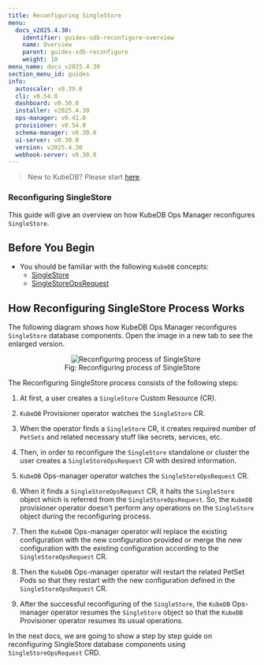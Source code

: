 ```yaml
---
title: Reconfiguring SingleStore
menu:
  docs_v2025.4.30:
    identifier: guides-sdb-reconfigure-overview
    name: Overview
    parent: guides-sdb-reconfigure
    weight: 10
menu_name: docs_v2025.4.30
section_menu_id: guides
info:
  autoscaler: v0.39.0
  cli: v0.54.0
  dashboard: v0.30.0
  installer: v2025.4.30
  ops-manager: v0.41.0
  provisioner: v0.54.0
  schema-manager: v0.30.0
  ui-server: v0.30.0
  version: v2025.4.30
  webhook-server: v0.30.0
---
```


> New to KubeDB? Please start [here](/docs/v2025.4.30/README).

### Reconfiguring SingleStore

This guide will give an overview on how KubeDB Ops Manager reconfigures `SingleStore`.

## Before You Begin

- You should be familiar with the following `KubeDB` concepts:
  - [SingleStore](/docs/v2025.4.30/guides/singlestore/concepts/)
  - [SingleStoreOpsRequest](/docs/v2025.4.30/guides/singlestore/concepts/opsrequest)

## How Reconfiguring SingleStore Process Works

The following diagram shows how KubeDB Ops Manager reconfigures `SingleStore` database components. Open the image in a new tab to see the enlarged version.

<figure align="center">
  <img alt="Reconfiguring process of SingleStore" src="/docs/v2025.4.30/guides/singlestore/reconfigure/overview/images/sdb-reconfigure.svg">
<figcaption align="center">Fig: Reconfiguring process of SingleStore</figcaption>
</figure>

The Reconfiguring SingleStore process consists of the following steps:

1. At first, a user creates a `SingleStore` Custom Resource (CR).

2. `KubeDB` Provisioner operator watches the `SingleStore` CR.

3. When the operator finds a `SingleStore` CR, it creates required number of `PetSets` and related necessary stuff like secrets, services, etc.

4. Then, in order to reconfigure the `SingleStore` standalone or cluster the user creates a `SingleStoreOpsRequest` CR with desired information.

5. `KubeDB` Ops-manager operator watches the `SingleStoreOpsRequest` CR.

6. When it finds a `SingleStoreOpsRequest` CR, it halts the `SingleStore` object which is referred from the `SingleStoreOpsRequest`. So, the `KubeDB` provisioner operator doesn't perform any operations on the `SingleStore` object during the reconfiguring process.  
   
7. Then the `KubeDB` Ops-manager operator will replace the existing configuration with the new configuration provided or merge the new configuration with the existing configuration according to the `SingleStoreOpsRequest` CR.

8. Then the `KubeDB` Ops-manager operator will restart the related PetSet Pods so that they restart with the new configuration defined in the `SingleStoreOpsRequest` CR.

9. After the successful reconfiguring of the `SingleStore`, the `KubeDB` Ops-manager operator resumes the `SingleStore` object so that the `KubeDB` Provisioner operator resumes its usual operations.

In the next docs, we are going to show a step by step guide on reconfiguring SingleStore database components using `SingleStoreOpsRequest` CRD.